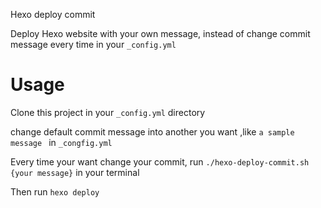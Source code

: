 Hexo deploy commit

Deploy Hexo website with your own message, instead of change commit message every time in your `_config.yml`

# Usage

Clone this project in your `_config.yml` directory

change default commit message into another you want ,like `a sample message ` in `_congfig.yml` 

Every time your want change your commit, run 
`./hexo-deploy-commit.sh  {your message}` in your terminal

Then run `hexo deploy`